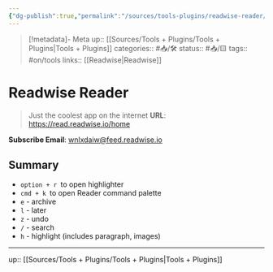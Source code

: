 ```yaml
---
{"dg-publish":true,"permalink":"/sources/tools-plugins/readwise-reader/"}
---
```


> [!metadata]- Meta
> up:: [[Sources/Tools + Plugins/Tools + Plugins\|Tools + Plugins]]
> categories:: #📥/🛠 
> status:: #📥/🟨 
> tags:: #on/tools
> links:: [[Readwise\|Readwise]]

# Readwise Reader
> Just the coolest app on the internet
> **URL**: https://read.readwise.io/home

**Subscribe Email**: wnlxdaiw@feed.readwise.io

## Summary
- `option + r `to open highlighter
- `cmd + k `to open Reader command palette 
- `e` - archive
- `l` - later
- `z` - undo
- `/` - search
- `h` - highlight (includes paragraph, images)


---
up:: [[Sources/Tools + Plugins/Tools + Plugins\|Tools + Plugins]]

